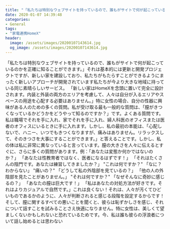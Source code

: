 ```yaml
---
title: "「私たちは特別なウェブサイトを持っているので、誰もがサイトで何が起こっているのかを正確に知ることができます。"
date: 2020-01-07 14:39:48
categories:
- General
tags:
- "家電連携HomeX"
header:
  image: /assets/images/20200107143614.jpg
  og_image: /assets/images/20200107143614.jpg
---
```


「私たちは特別なウェブサイトを持っているので、誰もがサイトで何が起こっているのかを正確に知ることができます。」それは基本的には更新と開発プロジェクトですが、新しい家を建設しており、私たちがもたらすことができるようにまったく新しいアプローチが開発されています私たちが今より大きな地域に持っている同じ素晴らしいサービス。 「新しい家はHomeXを念頭に置いて完全に設計されます。内装と外装の両方のエリアを考慮して、人々は自分が入るエリアやスペースの用途を心配する必要はありません。」特に女性の場合、自分の性器に興味がある人のための多くの質問。私が受け取る最も一般的な質問は、「膣がきつくなっているかどうかをどうやって知るのですか？」です。よくある質問です。私は職場でそれを手に入れ、家でそれを手に入れ、婦人科医のオフィスまたは医者のオフィスにいるときに手に入れます。しかし、私の最初の本能は、「心配しないで、ハニー、いつでもきつくなりますが、痛みはありません。リラックスして、そのきつさを大事にすることができます。」と答えることです。しかし、私の体は私に非常に異なっていると言っています。膣の大きさを人々に伝えるとすぐに、さらに多くの質問があります。例：「あなたは変態か何かではないのか？」 「あなたは性教育者ではなく、医者になるはずです！」 「それはたくさんの陰門です。あなたは練習してきましたか？」 &quot;これは何ですか？&quot; 「なに？わからない」 &quot;痛いの？&quot; 「どうして私の外陰部を見ているの？」 「他の人の外陰部を見たことがありません。」 &quot;それは何ですか？&quot; 「なぜそんなに奇妙に感じるの？」 「あなたの膣は巨大です！」 「私はあなたの対処方法が好きです。それはよりカジュアルで自然です。」これは良くない！それは、人々が汚くてひどいものであるかのように、人々が判断されると感じる段階を設定するからです！そして、膣に関するすべての悪いことを聞くと、彼らは恥ずかしさを感じ、それについて話すことを試みることさえ快適になりません。特に女性は、美しくて望ましくないかもしれないと恐れているためです。今、私は誰も彼らの浮浪者について話し始めるとは思わない
